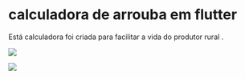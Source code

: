 # calculadora de arrouba em flutter
Está calculadora foi criada para facilitar a vida do produtor rural .

![](https://github.com/Douglasbm040/projeto-calculadora-de-arrouba-em-flutter/blob/main/assets/sreenshots/screen%20(2).jpeg)

![](https://github.com/Douglasbm040/projeto-calculadora-de-arrouba-em-flutter/blob/main/assets/sreenshots/screen%20(1).jpeg)
